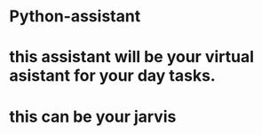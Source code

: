 # Python-assistant
# this assistant will be your virtual asistant for your day tasks.
# this can be your jarvis
